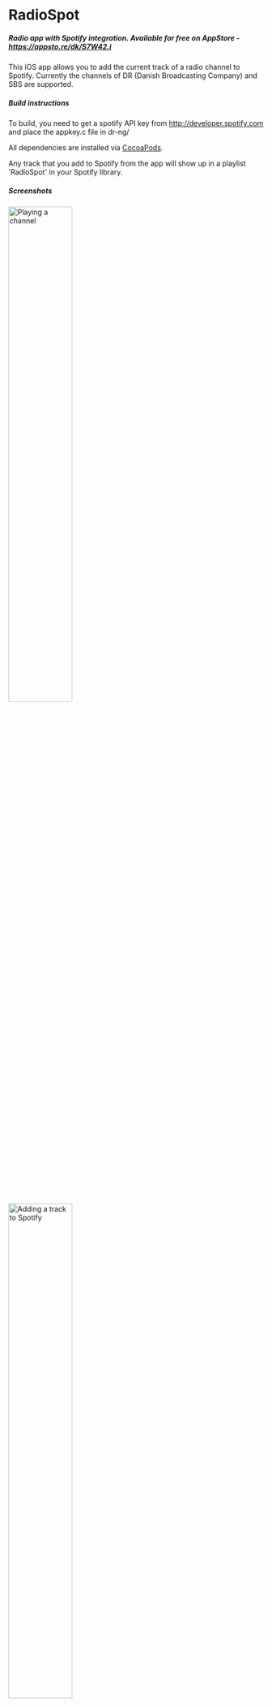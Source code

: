RadioSpot
==========

##### Radio app with Spotify integration. Available for free on AppStore - https://appsto.re/dk/S7W42.i

This iOS app allows you to add the current track of a radio channel to Spotify. Currently the channels of DR (Danish Broadcasting Company) and SBS are supported.

##### Build instructions

To build, you need to get a spotify API key from http://developer.spotify.com and place the appkey.c file in dr-ng/

All dependencies are installed via <a href='http://cocoapods.org'>CocoaPods</a>.

Any track that you add to Spotify from the app will show up in a playlist 'RadioSpot' in your Spotify library.

##### Screenshots

<a href="http://i.imgur.com/nRexA9X.png"><img src="http://i.imgur.com/nRexA9X.png" title="Playing a channel"  width='50%'/></a>

<a href="http://i.imgur.com/boOD750.png"><img src="http://i.imgur.com/boOD750.png" title="Adding a track to Spotify"  width='50%'/></a>

<a href="http://i.imgur.com/FpjRPpd.png"><img src="http://i.imgur.com/FpjRPpd.png" title="Using the remote to add a track"  width='50%'/></a>


